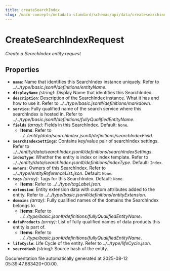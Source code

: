 ```yaml
---
title: createSearchIndex
slug: /main-concepts/metadata-standard/schemas/api/data/createsearchindex
---
```


# CreateSearchIndexRequest

*Create a SearchIndex entity request*

## Properties

- **`name`**: Name that identifies this SearchIndex instance uniquely. Refer to *../../type/basic.json#/definitions/entityName*.
- **`displayName`** *(string)*: Display Name that identifies this SearchIndex.
- **`description`**: Description of the SearchIndex instance. What it has and how to use it. Refer to *../../type/basic.json#/definitions/markdown*.
- **`service`**: Fully qualified name of the search service where this searchIndex is hosted in. Refer to *../../type/basic.json#/definitions/fullyQualifiedEntityName*.
- **`fields`** *(array)*: Fields in this SearchIndex. Default: `None`.
  - **Items**: Refer to *../../entity/data/searchIndex.json#/definitions/searchIndexField*.
- **`searchIndexSettings`**: Contains key/value pair of searchIndex settings. Refer to *../../entity/data/searchIndex.json#/definitions/searchIndexSettings*.
- **`indexType`**: Whether the entity is index or index template. Refer to *../../entity/data/searchIndex.json#/definitions/indexType*. Default: `Index`.
- **`owners`**: Owners of this SearchIndex. Refer to *../../type/entityReferenceList.json*. Default: `None`.
- **`tags`** *(array)*: Tags for this SearchIndex. Default: `None`.
  - **Items**: Refer to *../../type/tagLabel.json*.
- **`extension`**: Entity extension data with custom attributes added to the entity. Refer to *../../type/basic.json#/definitions/entityExtension*.
- **`domains`** *(array)*: Fully qualified names of the domains the SearchIndex belongs to.
  - **Items**: Refer to *../../type/basic.json#/definitions/fullyQualifiedEntityName*.
- **`dataProducts`** *(array)*: List of fully qualified names of data products this entity is part of.
  - **Items**: Refer to *../../type/basic.json#/definitions/fullyQualifiedEntityName*.
- **`lifeCycle`**: Life Cycle of the entity. Refer to *../../type/lifeCycle.json*.
- **`sourceHash`** *(string)*: Source hash of the entity.


Documentation file automatically generated at 2025-08-12 05:39:47.683420+00:00.
